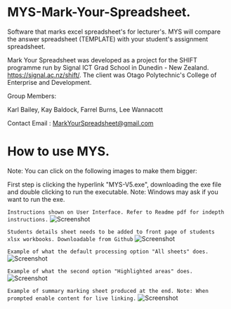 # MYS-Mark-Your-Spreadsheet.
Software that marks excel spreadsheet's for lecturer's. MYS will compare the answer spreadsheet (TEMPLATE) with your student's assignment spreadsheet. 

Mark Your Spreadsheet was developed as a project for the SHIFT programme run by Signal ICT Grad School in Dunedin - New Zealand.
https://signal.ac.nz/shift/. The client was Otago Polytechnic's College of Enterprise and Development.

Group Members:

Karl Bailey, Kay Baldock, Farrel Burns, Lee Wannacott

Contact Email : MarkYourSpreadsheet@gmail.com

# How to use MYS.

Note: You can click on the following images to make them bigger:

First step is clicking the hyperlink "MYS-V5.exe", downloading the exe file and double clicking to run the executable. Note: Windows may ask if you want to run the exe.

```Instructions shown on User Interface. Refer to Readme pdf for indepth instructions.```
![Screenshot](https://github.com/LeeWannacott/MYS-Mark-Your-Spreadsheet/blob/master/Mark-Your-Spreadsheet%20instructions.png)

```Students details sheet needs to be added to front page of students xlsx workbooks. Downloadable from Github```
![Screenshot](https://github.com/LeeWannacott/MYS-Mark-Your-Spreadsheet/blob/master/Student's%20details%20sheet.png)

```Example of what the default processing option "All sheets" does. ```
![Screenshot](https://github.com/LeeWannacott/MYS-Mark-Your-Spreadsheet/blob/master/CompareAllExample.png)

```Example of what the second option "Highlighted areas" does.```
![Screenshot](https://github.com/LeeWannacott/MYS-Mark-Your-Spreadsheet/blob/master/HighlightingCellsExample.png)

```Example of summary marking sheet produced at the end. Note: When prompted enable content for live linking.```
![Screenshot](https://github.com/LeeWannacott/MYS-Mark-Your-Spreadsheet/blob/master/markingSummaryExample.png)
